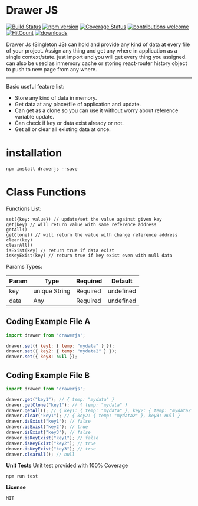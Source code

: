Drawer JS
===================
[![Build Status](https://travis-ci.org/adeelakram696/drawerjs.svg?branch=master)](https://travis-ci.org/adeelakram696/local-cache)
[![npm version](https://badge.fury.io/js/drawerjs.svg)](https://badge.fury.io/js/drawerjs)
[![Coverage Status](https://coveralls.io/repos/github/adeelakram696/drawerjs/badge.svg?branch=master)](https://coveralls.io/github/adeelakram696/drawerjs?branch=master)
[![contributions welcome](https://img.shields.io/badge/contributions-welcome-brightgreen.svg?style=flat)](https://github.com/adeelakram696/drawerjs/issues)
[![HitCount](http://hits.dwyl.io/adeelakram696/drawerjs.svg)](http://hits.dwyl.io/adeelakram696/drawerjs)
[![downloads][downloads-image]][downloads-url]

[downloads-image]: https://img.shields.io/npm/dt/drawerjs.svg?style=flat
[downloads-url]: https://npmjs.org/package/drawerjs

Drawer Js (Singleton JS) can hold and provide any kind of data at every file of your project.
Assign any thing and get any where in application as a single context/state. just import and you will get every thing you assigned. can also be used as inmemory cache or storing react-router history object to push to new page from any where.

----------
Basic useful feature list:

 * Store any kind of data in memory.
 * Get data at any place/file of application and update.
 * Can get as a clone so you can use it without worry about reference variable update.
 * Can check if key or data exist already or not.
 * Get all or clear all existing data at once.

installation
===================

    npm install drawerjs --save

Class Functions
===================
Functions List:

    set({key: value}) // update/set the value against given key
    get(key) // will return value with same reference address
    getAll()
    getClone() // will return the value with change reference address
    clear(key)
    clearAll()
    isExist(key) // return true if data exist
    isKeyExist(key) // return true if key exist even with null data

Params Types:

| Param     | Type | Required   | Default   |
| ------- | ---- | --- | --- |
| key | unique String | Required |  undefined   |
| data | Any | Required |  undefined  |



Coding Example File A
-------------
```javascript
import drawer from 'drawerjs';

drawer.set({ key1: { temp: "mydata" } });
drawer.set({ key2: { temp: "mydata2" } });
drawer.set({ key3: null });

```
Coding Example File B
-------------
```javascript
import drawer from 'drawerjs';

drawer.get("key1"); // { temp: "mydata" }
drawer.getClone("key1"); // { temp: "mydata" }
drawer.getAll(); // { key1: { temp: "mydata" }, key2: { temp: "mydata2" }, key3: null }
drawer.clear("key1"); // { key2: { temp: "mydata2" }, key3: null }
drawer.isExist("key1"); // false
drawer.isExist("key2"); // true
drawer.isExist("key3"); // false
drawer.isKeyExist("key1"); // false
drawer.isKeyExist("key2"); // true
drawer.isKeyExist("key3"); // true
drawer.clearAll(); // null


```
**Unit Tests**
Unit test provided with 100% Coverage

    npm run test

**License**

    MIT
